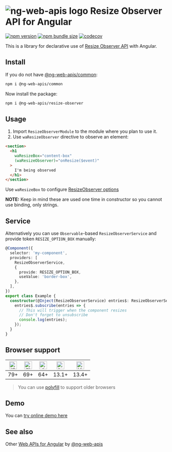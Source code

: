 # ![ng-web-apis logo](https://raw.githubusercontent.com/taiga-family/ng-web-apis/main/libs/resize-observer/logo.svg) Resize Observer API for Angular

[![npm version](https://img.shields.io/npm/v/@ng-web-apis/resize-observer.svg)](https://npmjs.com/package/@ng-web-apis/resize-observer)
[![npm bundle size](https://img.shields.io/bundlephobia/minzip/@ng-web-apis/resize-observer)](https://bundlephobia.com/result?p=@ng-web-apis/resize-observer)
[![codecov](https://codecov.io/github/taiga-family/ng-web-apis/graph/badge.svg?flag=resize-observer)](https://codecov.io/github/taiga-family/ng-web-apis/tree/main/libs/resize-observer)

This is a library for declarative use of
[Resize Observer API](https://developer.mozilla.org/en-US/docs/Web/API/Resize_Observer_API) with Angular.

## Install

If you do not have [@ng-web-apis/common](https://github.com/taiga-family/ng-web-apis/tree/main/libs/common):

```bash
npm i @ng-web-apis/common
```

Now install the package:

```bash
npm i @ng-web-apis/resize-observer
```

## Usage

1. Import `ResizeObserverModule` to the module where you plan to use it.
2. Use `waResizeObserver` directive to observe an element:

```html
<section>
  <h1
    waResizeBox="content-box"
    (waResizeObserver)="onResize($event)"
  >
    I'm being observed
  </h1>
</section>
```

Use `waResizeBox` to configure
[ResizeObserver options](https://developer.mozilla.org/en-US/docs/Web/API/ResizeObserver/observe)

**NOTE:** Keep in mind these are used one time in constructor so you cannot use binding, only strings.

## Service

Alternatively you can use `Observable`-based `ResizeObserverService` and provide token `RESIZE_OPTION_BOX` manually:

```ts
@Component({
  selector: 'my-component',
  providers: [
    ResizeObserverService,
    {
      provide: RESIZE_OPTION_BOX,
      useValue: 'border-box',
    },
  ],
})
export class Example {
  constructor(@Inject(ResizeObserverService) entries$: ResizeObserverService) {
    entries$.subscribe(entries => {
      // This will trigger when the component resizes
      // Don't forget to unsubscribe
      console.log(entries);
    });
  }
}
```

## Browser support

| [<img src="https://raw.githubusercontent.com/alrra/browser-logos/master/src/edge/edge_48x48.png" alt="IE / Edge" width="24px" height="24px" />](http://godban.github.io/browsers-support-badges/)<br/> | [<img src="https://raw.githubusercontent.com/alrra/browser-logos/master/src/firefox/firefox_48x48.png" alt="Firefox" width="24px" height="24px" />](http://godban.github.io/browsers-support-badges/)<br/> | [<img src="https://raw.githubusercontent.com/alrra/browser-logos/master/src/chrome/chrome_48x48.png" alt="Chrome" width="24px" height="24px" />](http://godban.github.io/browsers-support-badges/)<br/> | [<img src="https://raw.githubusercontent.com/alrra/browser-logos/master/src/safari/safari_48x48.png" alt="Safari" width="24px" height="24px" />](http://godban.github.io/browsers-support-badges/)<br/> | [<img src="https://raw.githubusercontent.com/alrra/browser-logos/master/src/safari-ios/safari-ios_48x48.png" alt="iOS Safari" width="24px" height="24px" />](http://godban.github.io/browsers-support-badges/)<br/> |
| ------------------------------------------------------------------------------------------------------------------------------------------------------------------------------------------------------ | ---------------------------------------------------------------------------------------------------------------------------------------------------------------------------------------------------------- | ------------------------------------------------------------------------------------------------------------------------------------------------------------------------------------------------------- | ------------------------------------------------------------------------------------------------------------------------------------------------------------------------------------------------------- | ------------------------------------------------------------------------------------------------------------------------------------------------------------------------------------------------------------------- |
| 79+                                                                                                                                                                                                    | 69+                                                                                                                                                                                                        | 64+                                                                                                                                                                                                     | 13.1+                                                                                                                                                                                                   | 13.4+                                                                                                                                                                                                               |

> You can use [polyfill](https://www.npmjs.com/package/resize-observer-polyfill) to support older browsers

## Demo

You can [try online demo here](https://taiga-family.github.io/ng-web-apis/resize-observer)

## See also

Other [Web APIs for Angular](https://taiga-family.github.io/ng-web-apis/) by
[@ng-web-apis](https://github.com/taiga-family/ng-web-apis)
